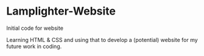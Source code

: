 # Lamplighter-Website
Initial code for website

Learning HTML & CSS and using that to develop a (potential) website for my future work in coding.
